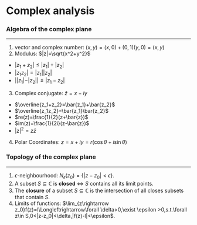 # Complex analysis

### Algebra of the complex plane
---------------------
1. vector and complex number: $(x,y)=(x,0)+(0,1)(y,0)=(x,y)$
2. Modulus: $|z|=\sqrt{x^2+y^2}$
- $|z_1+z_2|\leq|z_1|+|z_2|$
- $|z_1z_2|=|z_1||z_2|$
- $||z_1|-|z_2||\leq|z_1-z_2|$
3. Complex conjugate: $\bar{z}=x-iy$
- $\overline{z_1+z_2}=\bar{z_1}+\bar{z_2}$
- $\overline{z_1z_2}=\bar{z_1}\bar{z_2}$
- $re(z)=\frac{1}{2}(z+\bar{z})$
- $im(z)=\frac{1}{2i}(z-\bar{z})$
- $|z|^2=z\bar{z}$
4. Polar Coordinates: $z=x+iy=r(\cos\theta+i\sin\theta)$

### Topology of the complex plane
----------------------
1. $\epsilon$-neighbourhood: $N_{\epsilon}(z_0)=\{|z-z_0|<\epsilon\}$.
2. A subset $S\subseteq \mathbb{C}$ is **closed** $\Longleftrightarrow$ $S$ contains all its limit points.
3. The **closure** of a subset $S\subseteq\mathbb{C}$ is the intersection of all closes subsets that contain $S$.
4. Limits of functions: $\lim_{z\rightarrow z_0}f(z)=l\Longleftrightarrow\forall \delta>0,\exist \epsilon >0,s.t.\forall z\in S,0<|z-z_0|<\delta,|f(z)-l|<\epsilon$.